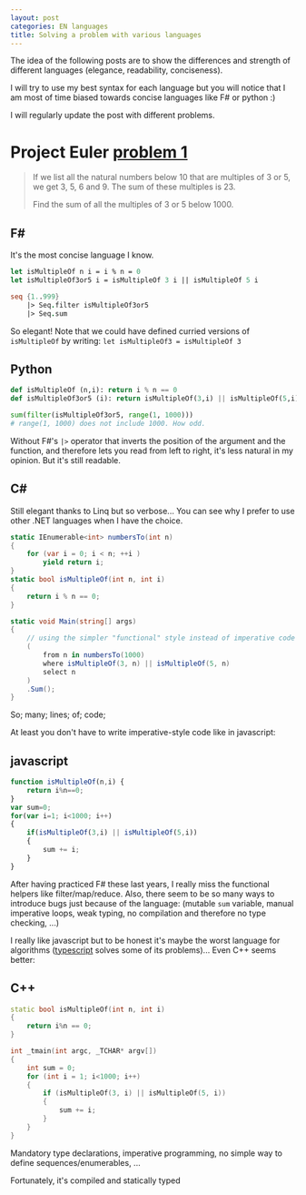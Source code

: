 ```yaml
---
layout: post
categories: EN languages
title: Solving a problem with various languages
---
```


The idea of the following posts are to show the differences and strength of different languages (elegance, readability, conciseness).

I will try to use my best syntax for each language  but you will notice that I am most of time biased towards concise languages like F# or python :)

I will regularly update the post with different problems.

# Project Euler [problem 1](http://projecteuler.net/problem=1)
> If we list all the natural numbers below 10 that are multiples of 3 or 5, we get 3, 5, 6 and 9. The sum of these multiples is 23. 
>
> Find the sum of all the multiples of 3 or 5 below 1000.


F#
--------------
It's the most concise language I know.

```fsharp
let isMultipleOf n i = i % n = 0
let isMultipleOf3or5 i = isMultipleOf 3 i || isMultipleOf 5 i

seq {1..999}
	|> Seq.filter isMultipleOf3or5
	|> Seq.sum
```

So elegant!
Note that we could have defined curried versions of `isMultipleOf` by writing: `let isMultipleOf3 = isMultipleOf 3` 

Python
------------
```python
def isMultipleOf (n,i): return i % n == 0
def isMultipleOf3or5 (i): return isMultipleOf(3,i) || isMultipleOf(5,i)

sum(filter(isMultipleOf3or5, range(1, 1000)))
# range(1, 1000) does not include 1000. How odd.
```
Without F#'s `|>` operator that inverts the position of the argument and the function, and therefore lets you read from left to right, it's less natural in my opinion. But it's still readable.

C#
--------------
Still elegant thanks to Linq but so verbose... You can see why I prefer to use other .NET languages when I have the choice.

```csharp
static IEnumerable<int> numbersTo(int n)
{
	for (var i = 0; i < n; ++i )
		yield return i;
}
static bool isMultipleOf(int n, int i)
{
	return i % n == 0;
}

static void Main(string[] args)
{
	// using the simpler "functional" style instead of imperative code
	(
		from n in numbersTo(1000)
		where isMultipleOf(3, n) || isMultipleOf(5, n)
		select n
	)
	.Sum();
}
```

So; many; lines; of; code;

At least you don't have to write imperative-style code like in javascript:

javascript
-----------------
```javascript
function isMultipleOf(n,i) {
	return i%n==0;
}
var sum=0;
for(var i=1; i<1000; i++)
{
	if(isMultipleOf(3,i) || isMultipleOf(5,i))
	{
		sum += i;
	}
}
```

After having practiced F# these last years, I really miss the functional helpers like filter/map/reduce. Also, there seem to be so many ways to introduce bugs just because of the language:
(mutable `sum` variable,  manual imperative loops, weak typing, no compilation and therefore no type checking, ...)

I really like javascript but to be honest it's maybe the worst language for algorithms ([typescript](http://www.typescriptlang.org/) solves some of its problems)...
Even C++ seems better:

C++
------------

```c++
static bool isMultipleOf(int n, int i)
{
	return i%n == 0;
}

int _tmain(int argc, _TCHAR* argv[])
{
	int sum = 0;
	for (int i = 1; i<1000; i++)
	{
		if (isMultipleOf(3, i) || isMultipleOf(5, i))
		{
			sum += i;
		}
	}
}
```

Mandatory type declarations, imperative programming, no simple way to define sequences/enumerables, ...

Fortunately, it's compiled and statically typed

